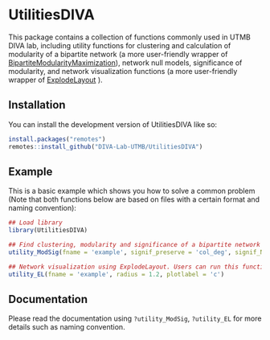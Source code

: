 
<!-- README.md is generated from README.Rmd. Please edit that file -->

# UtilitiesDIVA

<!-- badges: start -->
<!-- badges: end -->

This package contains a collection of functions commonly used in UTMB
DIVA lab, including utility functions for clustering and calculation of
modularity of a bipartite network (a more user-friendly wrapper of
[BipartiteModularityMaximization](https://cran.r-project.org/package=BipartiteModularityMaximization)),
network null models, significance of modularity, and network
visualization functions (a more user-friendly wrapper of
[ExplodeLayout](https://cran.r-project.org/package=ExplodeLayout) ).

## Installation

You can install the development version of UtilitiesDIVA like so:

``` r
install.packages("remotes")
remotes::install_github("DIVA-Lab-UTMB/UtilitiesDIVA")
```

## Example

This is a basic example which shows you how to solve a common problem
(Note that both functions below are based on files with a certain format
and naming convention):

``` r
## Load library
library(UtilitiesDIVA)

## Find clustering, modularity and significance of a bipartite network represented as an incidence matrix stored in "example_data.csv". This function should be run only once for each network.
utility_ModSig(fname = 'example', signif_preserve = 'col_deg', signif_N_sample = 1000)

## Network visualization using ExplodeLayout. Users can run this function multiple times for same network to explore different radius.
utility_EL(fname = 'example', radius = 1.2, plotlabel = 'c')
```

## Documentation

Please read the documentation using `?utility_ModSig`, `?utility_EL` for
more details such as naming convention.
